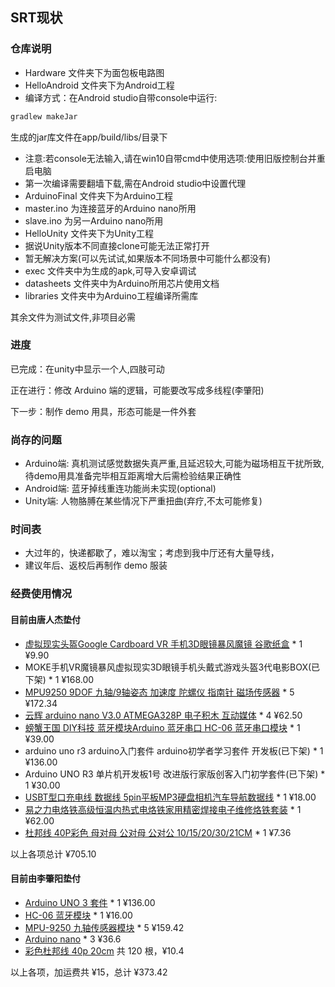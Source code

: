 ## SRT现状

### 仓库说明

- Hardware 文件夹下为面包板电路图
- HelloAndroid 文件夹下为Android工程
 - 编译方式：在Android studio自带console中运行:
 ``` bash
 gradlew makeJar
 ```
 生成的jar库文件在app/build/libs/目录下
 - 注意:若console无法输入,请在win10自带cmd中使用选项:使用旧版控制台并重启电脑
 - 第一次编译需要翻墙下载,需在Android studio中设置代理
- ArduinoFinal 文件夹下为Arduino工程
 - master.ino 为连接蓝牙的Arduino nano所用
 - slave.ino 为另一Arduino nano所用
- HelloUnity 文件夹下为Unity工程
 - 据说Unity版本不同直接clone可能无法正常打开
 - 暂无解决方案(可以先试试,如果版本不同场景中可能什么都没有)
- exec 文件夹中为生成的apk,可导入安卓调试
- datasheets 文件夹中为Arduino所用芯片使用文档
- libraries 文件夹中为Arduino工程编译所需库

其余文件为测试文件,非项目必需

### 进度

已完成：在unity中显示一个人,四肢可动

正在进行：修改 Arduino 端的逻辑，可能要改写成多线程(李肇阳)

下一步：制作 demo 用具，形态可能是一件外套

### 尚存的问题
- Arduino端: 真机测试感觉数据失真严重,且延迟较大,可能为磁场相互干扰所致,待demo用具准备完毕相互距离增大后需检验结果正确性
- Android端: 蓝牙掉线重连功能尚未实现(optional)
- Unity端: 人物胳膊在某些情况下严重扭曲(弃疗,不太可能修复)

### 时间表

- 大过年的，快递都歇了，难以淘宝；考虑到我中厅还有大量导线，
- 建议年后、返校后再制作 demo 服装

### 经费使用情况

#### 目前由唐人杰垫付
- [虚拟现实头盔Google Cardboard VR 手机3D眼镜暴风魔镜 谷歌纸盒](https://item.taobao.com/item.htm?spm=a1z09.2.0.0.DjCSlq&id=520234337257&_u=n2brmaj1657d) * 1 ¥9.90
- MOKE手机VR魔镜暴风虚拟现实3D眼镜手机头戴式游戏头盔3代电影BOX(已下架) * 1 ¥168.00
- [MPU9250 9DOF 九轴/9轴姿态 加速度 陀螺仪 指南针 磁场传感器](https://detail.tmall.com/item.htm?id=42322982187) * 5 ¥172.34
- [云辉 arduino nano V3.0 ATMEGA328P 电子积木 互动媒体](https://detail.tmall.com/item.htm?id=40698124597) * 4 ¥62.50
- [螃蟹王国 DIY科技 蓝牙模块Arduino 蓝牙串口 HC-06 蓝牙串口模块](https://detail.tmall.com/item.htm?id=38213300612) * 1 ¥39.00
- arduino uno r3 arduino入门套件 arduino初学者学习套件 开发板(已下架) * 1 ¥136.00
- Arduino UNO R3 单片机开发板1号 改进版行家版创客入门初学套件(已下架) * 1 ¥30.00
- [USBT型口充电线 数据线 5pin平板MP3硬盘相机汽车导航数据线](https://detail.tmall.com/item.htm?id=525471590592) * 1 ¥18.00
- [易之力电烙铁高级恒温内热式电烙铁家用精密焊接电子维修烙铁套装](https://detail.tmall.com/item.htm?id=525146221372) * 1 ¥62.00
- [杜邦线 40P彩色 母对母 公对母 公对公 10/15/20/30/21CM](https://detail.tmall.com/item.htm?id=21555044507) * 1 ¥7.36

以上各项总计 ¥705.10

#### 目前由李肇阳垫付
- [Arduino UNO 3 套件](https://item.taobao.com/item.htm?id=40407396235 "arduino uno r3 arduino入门套件 arduino初学者学习套件 开发板") * 1 ¥136.00
- [HC-06 蓝牙模块](https://item.taobao.com/item.htm?id=41265336336 "HC-06 无线蓝牙串口透传模块 无线串口通讯 HC-06从机模块") * 1 ¥16.00
- [MPU-9250 九轴传感器模块](https://item.taobao.com/item.htm?id=42408784668 "磁场MPU9250 9DOF 九轴/9轴姿态 加速度 陀螺仪 指南针磁场传感器") * 5 ¥159.42
- [Arduino nano](https://detail.tmall.com/item.htm?id=522223298784 "LANGUO Arduino nano V3.0 ATMEGA328P 改进版 无焊板 无配线") * 3 ¥36.6
- [彩色杜邦线 40p 20cm](https://detail.tmall.com/item.htm?id=45612590918 "公对母、公对公、母对母各一件") 共 120 根，¥10.4

以上各项，加运费共 ¥15，总计 ¥373.42
